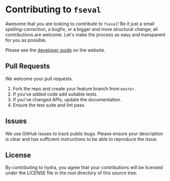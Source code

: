 # Contributing to `fseval`
Awesome that you are looking to contribute to `fseval`! Be it just a small spelling-correction, a bugfix, or a bigger and more structural change; all contributions are welcome. Let's make the process as easy and transparent for you as possible.

Please see the [developer guide](https://dunnkers.com/fseval/docs/main/) on the website.

## Pull Requests
We welcome your pull requests.

1. Fork the repo and create your feature branch from `master`.
2. If you've added code add suitable tests.
3. If you've changed APIs, update the documentation.
4. Ensure the test suite and lint pass.

## Issues
We use GitHub issues to track public bugs. Please ensure your description is
clear and has sufficient instructions to be able to reproduce the issue.

## License
By contributing to hydra, you agree that your contributions will be licensed
under the LICENSE file in the root directory of this source tree.